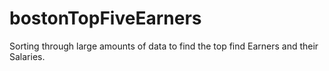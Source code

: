# bostonTopFiveEarners
Sorting through large amounts of data to find the top find Earners and their Salaries. 
